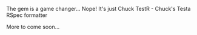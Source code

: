 The gem is a game changer... Nope! It's just Chuck TestR - Chuck's Testa RSpec formatter

More to come soon...